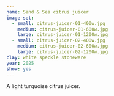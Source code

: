 ```yaml
---
name: Sand & Sea citrus juicer
image-set:
  - small: citrus-juicer-01-400w.jpg
    medium: citrus-juicer-01-600w.jpg
    large: citrus-juicer-01-1200w.jpg
  - small: citrus-juicer-02-400w.jpg
    medium: citrus-juicer-02-600w.jpg
    large: citrus-juicer-02-1200w.jpg
clay: white speckle stoneware
year: 2025
show: yes
---
```


A light turquoise citrus juicer.